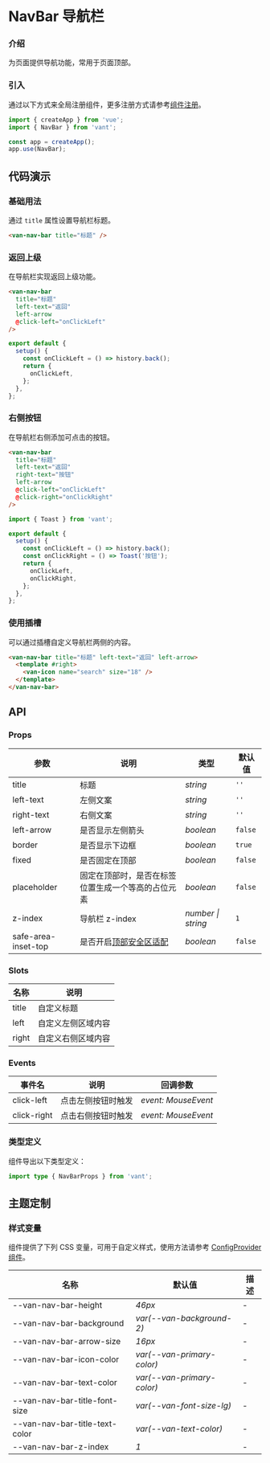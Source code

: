 # NavBar 导航栏

### 介绍

为页面提供导航功能，常用于页面顶部。

### 引入

通过以下方式来全局注册组件，更多注册方式请参考[组件注册](#/zh-CN/advanced-usage#zu-jian-zhu-ce)。

```js
import { createApp } from 'vue';
import { NavBar } from 'vant';

const app = createApp();
app.use(NavBar);
```

## 代码演示

### 基础用法

通过 `title` 属性设置导航栏标题。

```html
<van-nav-bar title="标题" />
```

### 返回上级

在导航栏实现返回上级功能。

```html
<van-nav-bar
  title="标题"
  left-text="返回"
  left-arrow
  @click-left="onClickLeft"
/>
```

```js
export default {
  setup() {
    const onClickLeft = () => history.back();
    return {
      onClickLeft,
    };
  },
};
```

### 右侧按钮

在导航栏右侧添加可点击的按钮。

```html
<van-nav-bar
  title="标题"
  left-text="返回"
  right-text="按钮"
  left-arrow
  @click-left="onClickLeft"
  @click-right="onClickRight"
/>
```

```js
import { Toast } from 'vant';

export default {
  setup() {
    const onClickLeft = () => history.back();
    const onClickRight = () => Toast('按钮');
    return {
      onClickLeft,
      onClickRight,
    };
  },
};
```

### 使用插槽

可以通过插槽自定义导航栏两侧的内容。

```html
<van-nav-bar title="标题" left-text="返回" left-arrow>
  <template #right>
    <van-icon name="search" size="18" />
  </template>
</van-nav-bar>
```

## API

### Props

| 参数 | 说明 | 类型 | 默认值 |
| --- | --- | --- | --- |
| title | 标题 | _string_ | `''` |
| left-text | 左侧文案 | _string_ | `''` |
| right-text | 右侧文案 | _string_ | `''` |
| left-arrow | 是否显示左侧箭头 | _boolean_ | `false` |
| border | 是否显示下边框 | _boolean_ | `true` |
| fixed | 是否固定在顶部 | _boolean_ | `false` |
| placeholder | 固定在顶部时，是否在标签位置生成一个等高的占位元素 | _boolean_ | `false` |
| z-index | 导航栏 z-index | _number \| string_ | `1` |
| safe-area-inset-top | 是否开启[顶部安全区适配](#/zh-CN/advanced-usage#di-bu-an-quan-qu-gua-pei) | _boolean_ | `false` |

### Slots

| 名称  | 说明               |
| ----- | ------------------ |
| title | 自定义标题         |
| left  | 自定义左侧区域内容 |
| right | 自定义右侧区域内容 |

### Events

| 事件名      | 说明               | 回调参数            |
| ----------- | ------------------ | ------------------- |
| click-left  | 点击左侧按钮时触发 | _event: MouseEvent_ |
| click-right | 点击右侧按钮时触发 | _event: MouseEvent_ |

### 类型定义

组件导出以下类型定义：

```ts
import type { NavBarProps } from 'vant';
```

## 主题定制

### 样式变量

组件提供了下列 CSS 变量，可用于自定义样式，使用方法请参考 [ConfigProvider 组件](#/zh-CN/config-provider)。

| 名称                           | 默认值                     | 描述 |
| ------------------------------ | -------------------------- | ---- |
| --van-nav-bar-height           | _46px_                     | -    |
| --van-nav-bar-background       | _var(--van-background-2)_  | -    |
| --van-nav-bar-arrow-size       | _16px_                     | -    |
| --van-nav-bar-icon-color       | _var(--van-primary-color)_ | -    |
| --van-nav-bar-text-color       | _var(--van-primary-color)_ | -    |
| --van-nav-bar-title-font-size  | _var(--van-font-size-lg)_  | -    |
| --van-nav-bar-title-text-color | _var(--van-text-color)_    | -    |
| --van-nav-bar-z-index          | _1_                        | -    |

